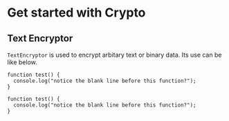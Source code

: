 # Get started with Crypto

## Text Encryptor

`TextEncryptor` is used to encrypt arbitary text or binary data. Its use can be like below.

```
function test() {
  console.log("notice the blank line before this function?");
}
```

```
function test() {
  console.log("notice the blank line before this function?");
}
```
